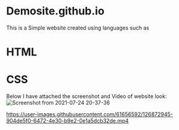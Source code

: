 # Demosite.github.io

This is a Simple website created using languages such as


# HTML
# CSS



Below I have attached the screenshot and Video of website look:
![Screenshot from 2021-07-24 20-37-36](https://user-images.githubusercontent.com/61656592/126872659-4685c5f5-9fbf-4b8c-b9c1-6759ade3056e.png)




https://user-images.githubusercontent.com/61656592/126872945-904de5f0-6472-4e30-b9e2-0e1a5dcb32de.mp4


